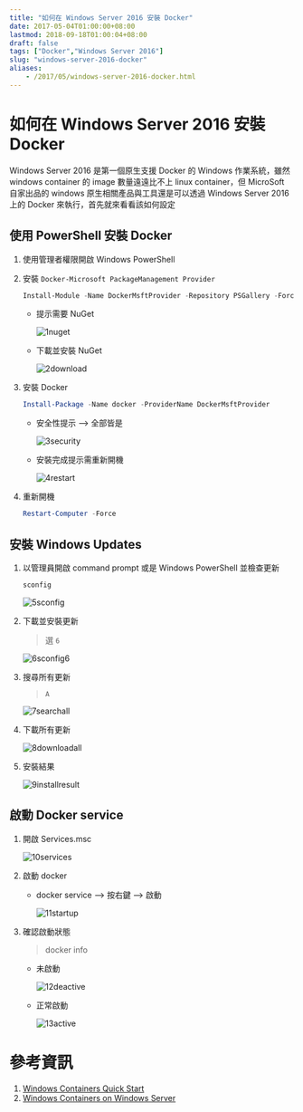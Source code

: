```yaml
---
title: "如何在 Windows Server 2016 安裝 Docker"
date: 2017-05-04T01:00:00+08:00
lastmod: 2018-09-18T01:00:04+08:00
draft: false
tags: ["Docker","Windows Server 2016"]
slug: "windows-server-2016-docker"
aliases:
    - /2017/05/windows-server-2016-docker.html
---
```

# 如何在 Windows Server 2016 安裝 Docker
Windows Server 2016 是第一個原生支援 Docker 的 Windows 作業系統，雖然 windows container 的 image 數量遠遠比不上 linux container，但 MicroSoft 自家出品的 windows 原生相關產品與工具還是可以透過 Windows Server 2016 上的 Docker 來執行，首先就來看看該如何設定

## 使用 PowerShell 安裝 Docker

1.  使用管理者權限開啟 Windows PowerShell
2.  安裝 `Docker-Microsoft PackageManagement Provider`

    ```ps1
    Install-Module -Name DockerMsftProvider -Repository PSGallery -Force
    ```

    *   提示需要 NuGet

        ![1nuget](https://cloud.githubusercontent.com/assets/3851540/25586234/0bcfaf3c-2ed1-11e7-95aa-a3b3717396d0.png)

    *   下載並安裝 NuGet


        ![2download](https://cloud.githubusercontent.com/assets/3851540/25586235/0beba4f8-2ed1-11e7-892c-fba077d69bb4.png)

3.  安裝 Docker

    ```ps1
    Install-Package -Name docker -ProviderName DockerMsftProvider
    ```

    *   安全性提示 --> 全部皆是

        ![3security](https://cloud.githubusercontent.com/assets/3851540/25586239/0bf27de6-2ed1-11e7-829e-ff988a628c77.png)

    *   安裝完成提示需重新開機

        ![4restart](https://cloud.githubusercontent.com/assets/3851540/25586237/0bec48ae-2ed1-11e7-8cbb-0059d56cc014.png)

4.  重新開機

    ```ps1
    Restart-Computer -Force
    ```

## 安裝 Windows Updates

1. 以管理員開啟 command prompt 或是 Windows PowerShell 並檢查更新

    ```ps1
    sconfig
    ```

    ![5sconfig](https://cloud.githubusercontent.com/assets/3851540/25586236/0bebe972-2ed1-11e7-94b5-5ef795dca366.png)

2.  下載並安裝更新

    > 選 `6`

    ![6sconfig6](https://cloud.githubusercontent.com/assets/3851540/25586238/0bef6250-2ed1-11e7-97c9-1cdf3fa2c3e2.png)

3.  搜尋所有更新

    > `A`

    ![7searchall](https://cloud.githubusercontent.com/assets/3851540/25586240/0bf6eb74-2ed1-11e7-9509-608543d6f0d1.png)

4.  下載所有更新

    ![8downloadall](https://cloud.githubusercontent.com/assets/3851540/25586241/0c11afd6-2ed1-11e7-8da4-dc0f9ec66915.png)

5.  安裝結果

    ![9installresult](https://cloud.githubusercontent.com/assets/3851540/25586242/0c121f16-2ed1-11e7-929e-587ee967deec.png)

## 啟動 Docker service

1.  開啟 Services.msc

    ![10services](https://cloud.githubusercontent.com/assets/3851540/25586243/0c12d500-2ed1-11e7-8a79-0239c420245f.png)

2.  啟動 docker
    *   docker service --> 按右鍵 --> 啟動

        ![11startup](https://cloud.githubusercontent.com/assets/3851540/25586244/0c1661ac-2ed1-11e7-83a9-1c450dbdd300.png)

3.  確認啟動狀態

    > docker info

    *   未啟動

        ![12deactive](https://cloud.githubusercontent.com/assets/3851540/25586245/0c1b8ef2-2ed1-11e7-996b-3afab1c88aa0.png)

    *   正常啟動

         ![13active](https://cloud.githubusercontent.com/assets/3851540/25586233/0ba47fd8-2ed1-11e7-9414-ff73207ccfdc.png)

# 參考資訊
1.  [Windows Containers Quick Start](https://docs.microsoft.com/en-us/virtualization/windowscontainers/quick-start/)
2.  [Windows Containers on Windows Server](https://docs.microsoft.com/en-us/virtualization/windowscontainers/quick-start/quick-start-windows-server)
